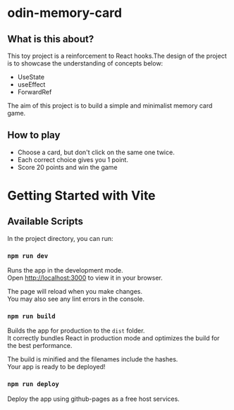 # odin-memory-card

## What is this about?

This toy project is a reinforcement to React hooks.The design of the project is to showcase the understanding of concepts below:

- UseState
- useEffect
- ForwardRef

The aim of this project is to build a simple and minimalist memory card game.

## How to play

- Choose a card, but don't click on the same one twice.
- Each correct choice gives you 1 point.
- Score 20 points and win the game

# Getting Started with Vite

## Available Scripts

In the project directory, you can run:

### `npm run dev`

Runs the app in the development mode.\
Open [http://localhost:3000](http://localhost:3000) to view it in your browser.

The page will reload when you make changes.\
You may also see any lint errors in the console.

### `npm run build`

Builds the app for production to the `dist` folder.\
It correctly bundles React in production mode and optimizes the build for the best performance.

The build is minified and the filenames include the hashes.\
Your app is ready to be deployed!

### `npm run deploy`

Deploy the app using github-pages as a free host services.
